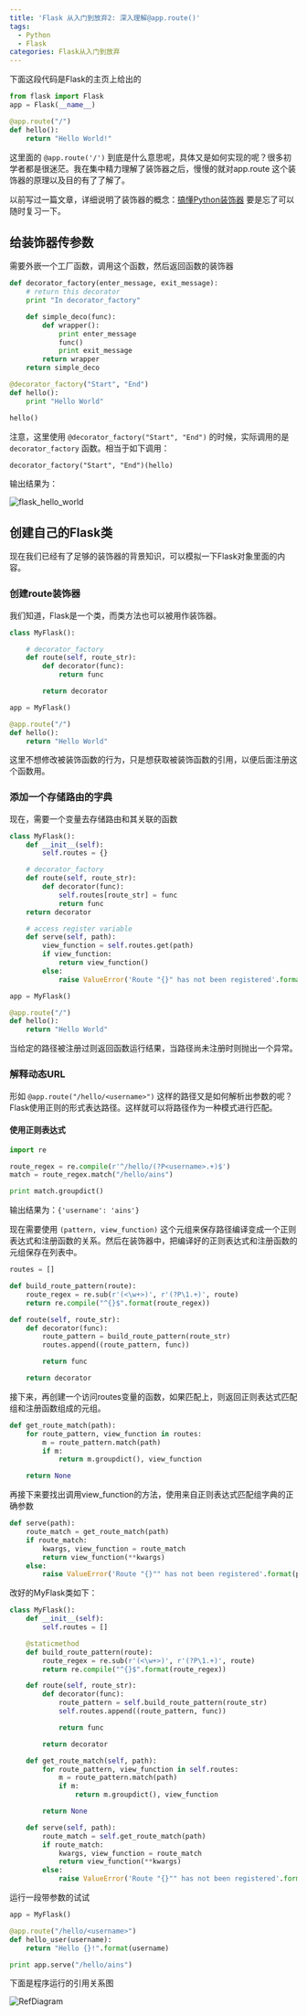 ```yaml
---
title: 'Flask 从入门到放弃2: 深入理解@app.route()'
tags:
  - Python
  - Flask
categories: Flask从入门到放弃
---
```


下面这段代码是Flask的主页上给出的

``` python
from flask import Flask
app = Flask(__name__)

@app.route("/")
def hello():
    return "Hello World!"
```

这里面的 `@app.route('/')` 到底是什么意思呢，具体又是如何实现的呢？很多初学者都是很迷茫。我在集中精力理解了装饰器之后，慢慢的就对app.route 这个装饰器的原理以及目的有了了解了。

以前写过一篇文章，详细说明了装饰器的概念：[搞懂Python装饰器](https://lvraikkonen.github.io/2017/07/20/%E6%90%9E%E6%87%82Python%E8%A3%85%E9%A5%B0%E5%99%A8/) 要是忘了可以随时复习一下。

## 给装饰器传参数

需要外嵌一个工厂函数，调用这个函数，然后返回函数的装饰器

``` python
def decorator_factory(enter_message, exit_message):
    # return this decorator
    print "In decorator_factory"

    def simple_deco(func):
        def wrapper():
            print enter_message
            func()
            print exit_message
        return wrapper
    return simple_deco

@decorator_factory("Start", "End")
def hello():
    print "Hello World"

hello()
```

注意，这里使用 `@decorator_factory("Start", "End")` 的时候，实际调用的是 `decorator_factory` 函数。相当于如下调用：

```
decorator_factory("Start", "End")(hello)
```

输出结果为：

![flask_hello_world](http://7xkfga.com1.z0.glb.clouddn.com/flaskHelloWorld.png)

## 创建自己的Flask类

现在我们已经有了足够的装饰器的背景知识，可以模拟一下Flask对象里面的内容。

### 创建route装饰器

我们知道，Flask是一个类，而类方法也可以被用作装饰器。

``` python
class MyFlask():

    # decorator_factory
    def route(self, route_str):
        def decorator(func):
            return func

        return decorator

app = MyFlask()

@app.route("/")
def hello():
    return "Hello World"
```

这里不想修改被装饰函数的行为，只是想获取被装饰函数的引用，以便后面注册这个函数用。

### 添加一个存储路由的字典

现在，需要一个变量去存储路由和其关联的函数

``` python
class MyFlask():
    def __init__(self):
        self.routes = {}

    # decorator_factory
    def route(self, route_str):
        def decorator(func):
            self.routes[route_str] = func
            return func
    return decorator

    # access register variable
    def serve(self, path):
        view_function = self.routes.get(path)
        if view_function:
            return view_function()
        else:
            raise ValueError('Route "{}" has not been registered'.format(path))

app = MyFlask()

@app.route("/")
def hello():
    return "Hello World"
```

当给定的路径被注册过则返回函数运行结果，当路径尚未注册时则抛出一个异常。

### 解释动态URL

形如 `@app.route("/hello/<username>")` 这样的路径又是如何解析出参数的呢？Flask使用正则的形式表达路径。这样就可以将路径作为一种模式进行匹配。

#### 使用正则表达式

``` python
import re

route_regex = re.compile(r'^/hello/(?P<username>.+)$')
match = route_regex.match("/hello/ains")

print match.groupdict()
```

输出结果为：`{'username': 'ains'}`


现在需要使用 `(pattern, view_function)` 这个元组来保存路径编译变成一个正则表达式和注册函数的关系。然后在装饰器中，把编译好的正则表达式和注册函数的元组保存在列表中。

``` python
routes = []

def build_route_pattern(route):
    route_regex = re.sub(r'(<\w+>)', r'(?P\1.+)', route)
    return re.compile("^{}$".format(route_regex))

def route(self, route_str):
    def decorator(func):
        route_pattern = build_route_pattern(route_str)
        routes.append((route_pattern, func))

        return func

    return decorator
```

接下来，再创建一个访问routes变量的函数，如果匹配上，则返回正则表达式匹配组和注册函数组成的元组。

``` python
def get_route_match(path):
    for route_pattern, view_function in routes:
        m = route_pattern.match(path)
        if m:
            return m.groupdict(), view_function

    return None
```

再接下来要找出调用view_function的方法，使用来自正则表达式匹配组字典的正确参数

``` python
def serve(path):
    route_match = get_route_match(path)
    if route_match:
        kwargs, view_function = route_match
        return view_function(**kwargs)
    else:
        raise ValueError('Route "{}"" has not been registered'.format(path))
```

改好的MyFlask类如下：

``` python
class MyFlask():
    def __init__(self):
        self.routes = []

    @staticmethod
    def build_route_pattern(route):
        route_regex = re.sub(r'(<\w+>)', r'(?P\1.+)', route)
        return re.compile("^{}$".format(route_regex))

    def route(self, route_str):
        def decorator(func):
            route_pattern = self.build_route_pattern(route_str)
            self.routes.append((route_pattern, func))

            return func

        return decorator

    def get_route_match(self, path):
        for route_pattern, view_function in self.routes:
            m = route_pattern.match(path)
            if m:
                return m.groupdict(), view_function

        return None

    def serve(self, path):
        route_match = self.get_route_match(path)
        if route_match:
            kwargs, view_function = route_match
            return view_function(**kwargs)
        else:
            raise ValueError('Route "{}"" has not been registered'.format(path))
```

运行一段带参数的试试

``` python
app = MyFlask()

@app.route("/hello/<username>")
def hello_user(username):
    return "Hello {}!".format(username)

print app.serve("/hello/ains")
```

下面是程序运行的引用关系图

![RefDiagram](http://7xkfga.com1.z0.glb.clouddn.com/refPic.png)
